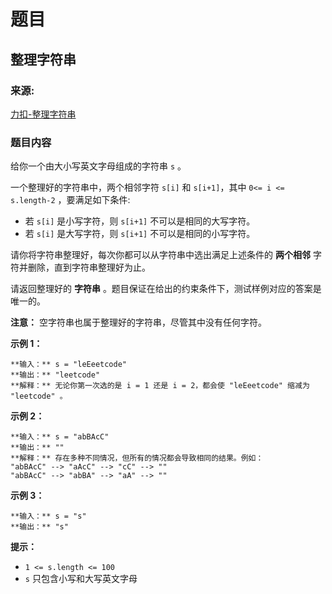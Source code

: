 # 题目

## 整理字符串

### 来源:

[力扣-整理字符串](https://leetcode.cn/problems/make-the-string-great/)

### 题目内容

给你一个由大小写英文字母组成的字符串 `s` 。

一个整理好的字符串中，两个相邻字符 `s[i]` 和 `s[i+1]`，其中 `0<= i <= s.length-2` ，要满足如下条件:

  * 若 `s[i]` 是小写字符，则 `s[i+1]` 不可以是相同的大写字符。
  * 若 `s[i]` 是大写字符，则 `s[i+1]` 不可以是相同的小写字符。

请你将字符串整理好，每次你都可以从字符串中选出满足上述条件的 **两个相邻** 字符并删除，直到字符串整理好为止。

请返回整理好的 **字符串** 。题目保证在给出的约束条件下，测试样例对应的答案是唯一的。

**注意：** 空字符串也属于整理好的字符串，尽管其中没有任何字符。

**示例 1：**

    
    
    **输入：** s = "leEeetcode"
    **输出：** "leetcode"
    **解释：** 无论你第一次选的是 i = 1 还是 i = 2，都会使 "leEeetcode" 缩减为 "leetcode" 。
    

**示例 2：**

    
    
    **输入：** s = "abBAcC"
    **输出：** ""
    **解释：** 存在多种不同情况，但所有的情况都会导致相同的结果。例如：
    "abBAcC" --> "aAcC" --> "cC" --> ""
    "abBAcC" --> "abBA" --> "aA" --> ""
    

**示例 3：**

    
    
    **输入：** s = "s"
    **输出：** "s"
    

**提示：**

  * `1 <= s.length <= 100`
  * `s` 只包含小写和大写英文字母

